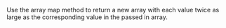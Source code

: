 Use the array map method to return a new array with each value twice
as large as the corresponding value in the passed in array.